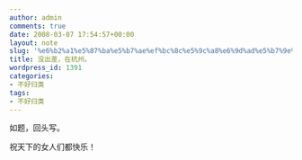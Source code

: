 ```yaml
---
author: admin
comments: true
date: 2008-03-07 17:54:57+00:00
layout: note
slug: '%e6%b2%a1%e5%87%ba%e5%b7%ae%ef%bc%8c%e5%9c%a8%e6%9d%ad%e5%b7%9e%e3%80%82'
title: 没出差，在杭州。
wordpress_id: 1391
categories:
- 不好归类
tags:
- 不好归类
---
```


如题，回头写。

祝天下的女人们都快乐！
